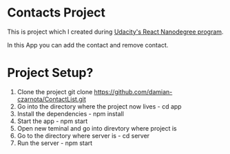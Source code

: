# Contacts Project
This is project which I created during [Udacity's React Nanodegree program](https://www.udacity.com/course/react-nanodegree--nd019).

In this App you can add the contact and remove contact.

# Project Setup?
1. Clone the project git clone https://github.com/damian-czarnota/ContactList.git
2. Go into the directory where the project now lives - cd app
3. Install the dependencies - npm install
4. Start the app - npm start
5. Open new teminal and go into direvtory where project is
6. Go to the directory where server is - cd server
7. Run the server - npm start
